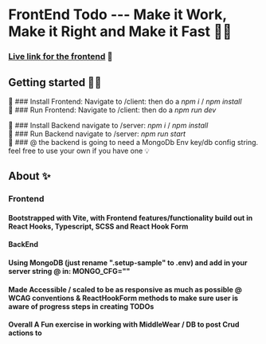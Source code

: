 # FrontEnd Todo --- Make it Work, Make it Right and Make it Fast 🤹‍♀️  

### [Live link for the frontend](https://grateful-teststack.surge.sh/) 🥳  

## Getting started 🏄‍♂️
💾 ### Install Frontend: Navigate to /client: then do a _npm i_ / _npm install_  
💾 ### Run Frontend:  Navigate to /client: then do a _npm run dev_  

💾 ### Install Backend navigate to /server:  _npm i_ / _npm install_  
💾 ### Run Backend navigate to /server:  _npm run start_  
💾 ### @ the backend is going to need a MongoDb Env key/db config string. feel free to use your own if you have one 💡  
 
## About ✨
### Frontend 
#### Bootstrapped with Vite, with Frontend features/functionality build out in React Hooks, Typescript, SCSS and React Hook Form  
#### BackEnd 
#### Using MongoDB (just rename ".setup-sample" to .env) and add in your server string @ in: MONGO_CFG=""  
 
####  Made Accessible  / scaled to be as responsive as much as possible @ WCAG conventions & ReactHookForm methods to make sure user is aware of progress steps in creating TODOs
#### Overall  A Fun exercise in working with MiddleWear / DB to post Crud actions to

